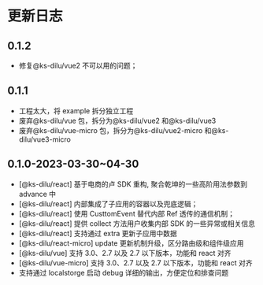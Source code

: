# 更新日志

## 0.1.2

- 修复@ks-dilu/vue2 不可以用的问题；

## 0.1.1

- 工程太大，将 example 拆分独立工程
- 废弃@ks-dilu/vue 包，拆分为@ks-dilu/vue2 和@ks-dilu/vue3
- 废弃@ks-dilu/vue-micro 包，拆分为@ks-dilu/vue2-micro 和@ks-dilu/vue3-micro

## 0.1.0-2023-03-30~04-30

- [@ks-dilu/react] 基于电商的卢 SDK 重构, 聚合乾坤的一些高阶用法参数到 advance 中
- [@ks-dilu/react] 内部集成了子应用的容器以及兜底逻辑；
- [@ks-dilu/react] 使用 CusttomEvent 替代内部 Ref 透传的通信机制；
- [@ks-dilu/react] 提供 collect 方法用户收集内部 SDK 的一些异常或相关信息
- [@ks-dilu/react] 支持通过 extra 更新子应用中数据
- [@ks-dilu/react-micro] update 更新机制升级，区分路由级和组件级应用
- [@ks-dilu/vue] 支持 3.0、2.7 以及 2.7 以下版本，功能和 react 对齐
- [@ks-dilu/vue-micro] 支持 3.0、2.7 以及 2.7 以下版本，功能和 react 对齐
- 支持通过 localstorge 启动 debug 详细的输出，方便定位和排查问题
